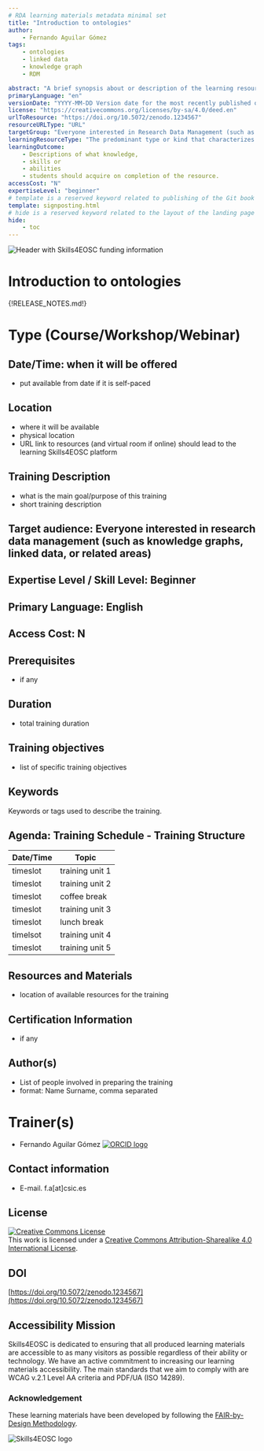```yaml
---
# RDA learning materials metadata minimal set
title: "Introduction to ontologies"
author: 
    - Fernando Aguilar Gómez
tags: 
    - ontologies
    - linked data
    - knowledge graph
    - RDM

abstract: "A brief synopsis about or description of the learning resource."
primaryLanguage: "en"
versionDate: "YYYY-MM-DD Version date for the most recently published or broadcast resource."
license: "https://creativecommons.org/licenses/by-sa/4.0/deed.en"
urlToResource: "https://doi.org/10.5072/zenodo.1234567"
resourceURLType: "URL"
targetGroup: "Everyone interested in Research Data Management (such as knowledge graphs, linked data, or related areas)"
learningResourceType: "The predominant type or kind that characterizes the learning resource."
learningOutcome: 
    - Descriptions of what knowledge, 
    - skills or 
    - abilities 
    - students should acquire on completion of the resource.
accessCost: "N"
expertiseLevel: "beginner"
# template is a reserved keyword related to publishing of the Git book itself and not part of the RDA metadata schema. Please leave it as is and don't edit it manually
template: signposting.html
# hide is a reserved keyword related to the layout of the landing page and not part of the RDA metadata schema. Please leave it as is and don't edit it manually
hide:
    - toc
---
```


![Header with Skills4EOSC funding information](./attachments/header.png)

# Introduction to ontologies

{!RELEASE_NOTES.md!}

# Type (Course/Workshop/Webinar)

## Date/Time: when it will be offered

- put available from date if it is self-paced

## Location

- where it will be available
- physical location
- URL link to resources (and virtual room if online) should lead to the learning Skills4EOSC platform

## Training Description

- what is the main goal/purpose of this training
- short training description

## Target audience: Everyone interested in research data management (such as knowledge graphs, linked data, or related areas)

## Expertise Level / Skill Level: Beginner

## Primary Language: English

## Access Cost: N

## Prerequisites

- if any

## Duration

- total training duration

## Training objectives

- list of specific training objectives

## Keywords

Keywords or tags used to describe the training.

## Agenda: Training Schedule - Training Structure

| Date/Time | Topic             |
|-----------|-------------------|
| timeslot  | training unit 1   |
| timeslot  | training unit 2   |
| timeslot  | coffee break      |
| timeslot  | training unit 3   |
| timeslot  | lunch break       |
| timelsot  | training unit 4   |
| timeslot  | training unit 5   |

## Resources and Materials

- location of available resources for the training

## Certification Information

- if any

## Author(s)

- List of people involved in preparing the training
- format: Name Surname, comma separated

# Trainer(s)

- Fernando Aguilar Gómez [![ORCID logo](./attachments/orcid_16x16.webp)](https://orcid.org/0000-0001-9462-4831)

## Contact information

- E-mail. f.a[at]csic.es

## License

<a rel="license" href="http://creativecommons.org/licenses/by-sa/4.0/"><img alt="Creative Commons License" style="border-width:0" src="https://i.creativecommons.org/l/by-sa/4.0/88x31.png" /></a><br />This work is licensed under a <a rel="license" href="http://creativecommons.org/licenses/by-sa/4.0/">Creative Commons Attribution-Sharealike 4.0 International License</a>.

## DOI

[https://doi.org/10.5072/zenodo.1234567](https://doi.org/10.5072/zenodo.1234567)

## Accessibility Mission

Skills4EOSC is dedicated to ensuring that all produced learning materials are accessible to as many visitors as possible regardless of their ability or technology. We have an active commitment to increasing our learning materials accessibility. The main standards that we aim to comply with are WCAG v.2.1 Level AA criteria and PDF/UA (ISO 14289).

### Acknowledgement

These learning materials have been developed by following the [FAIR-by-Design Methodology](https://doi.org/10.5281/zenodo.7875540).

![Skills4EOSC logo](./attachments/skills4eosc.png)
